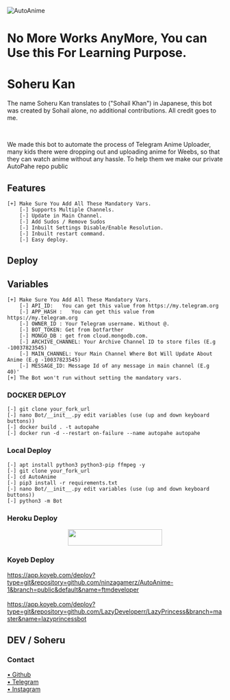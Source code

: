 ![AutoAnime](https://wallpaperaccess.com/full/2061.png)

# No More Works AnyMore, You can Use this For Learning Purpose. 

# Soheru Kan
The name Soheru Kan translates to ("Sohail Khan") in Japanese, this bot was created by Sohail alone, no additional contributions. All credit goes to me.

</br>

We made this bot to automate the process of Telegram Anime Uploader, many kids there were dropping out and uploading anime for Weebs, so that they can watch anime without any hassle. To help them we make our private AutoPahe repo public

## Features 

```
[+] Make Sure You Add All These Mandatory Vars. 
    [-] Supports Multiple Channels. 
    [-] Update in Main Channel.
    [-] Add Sudos / Remove Sudos
    [-] Inbuilt Settings Disable/Enable Resolution.
    [-] Inbuilt restart command.
    [-] Easy deploy.
```

## Deploy

## Variables 
```
[+] Make Sure You Add All These Mandatory Vars. 
    [-] API_ID:   You can get this value from https://my.telegram.org
    [-] APP_HASH :   You can get this value from https://my.telegram.org
    [-] OWNER_ID : Your Telegram username. Without @.
    [-] BOT_TOKEN: Get from botfarther
    [-] MONGO_DB : get from cloud.mongodb.com.
    [-] ARCHIVE_CHANNEL: Your Archive Channel ID to store files (E.g -10037823545)
    [-] MAIN_CHANNEL: Your Main Channel Where Bot Will Update About Anime (E.g -10037823545)
    [-] MESSAGE_ID: Message Id of any message in main channel (E.g 40)'
[+] The Bot won't run without setting the mandatory vars.
```

### DOCKER DEPLOY

```
[-] git clone your_fork_url
[-] nano Bot/__init__.py edit variables (use (up and down keyboard buttons))
[-] docker build . -t autopahe
[-] docker run -d --restart on-failure --name autopahe autopahe
```

### Local Deploy

```
[-] apt install python3 python3-pip ffmpeg -y
[-] git clone your_fork_url
[-] cd AutoAnime 
[-] pip3 install -r requirements.txt
[-] nano Bot/__init__.py edit variables (use (up and down keyboard buttons))
[-] python3 -m Bot
```

### Heroku Deploy
<p align="center"><a href="https://heroku.com/deploy?template=https://github.com/ninzagamerz/AutoAnime-1"> <img src="https://img.shields.io/badge/Deploy%20To%20Heroku-black?style=for-the-badge&logo=heroku" width="220" height="38.45"/></a></p>

### Koyeb Deploy 
https://app.koyeb.com/deploy?type=git&repository=github.com/ninzagamerz/AutoAnime-1&branch=public&default&name=ftmdeveloper 
<br> </br>
https://app.koyeb.com/deploy?type=git&repository=github.com/LazyDeveloperr/LazyPrincess&branch=master&name=lazyprincessbot
## DEV / Soheru
### Contact

[• Github](https://github.com/soheru)</br>
[• Telegram](https://t.me/sohailkhan_indianime)</br>
[• Instagram](https://instagram.com/soherusan)</br>






